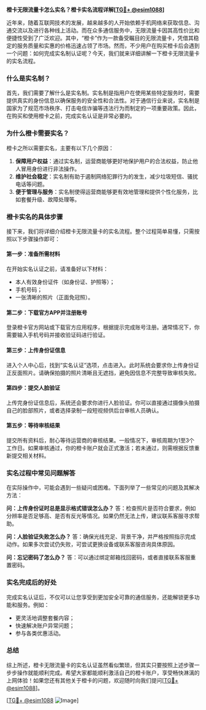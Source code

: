 **橙卡无限流量卡怎么实名？橙卡实名流程详解[[TG💪+ @esim1088](https://t.me/s/esim1088)]**

近年来，随着互联网技术的发展，越来越多的人开始依赖手机网络来获取信息、沟通交流以及进行各种线上活动。而在众多通信服务中，无限流量卡因其高性价比和便捷性受到了广泛欢迎。其中，“橙卡”作为一款备受瞩目的无限流量卡，凭借其稳定的服务质量和实惠的价格迅速占领了市场。然而，不少用户在购买橙卡后会遇到一个问题：如何完成实名制认证呢？今天，我们就来详细讲解一下橙卡无限流量卡的实名流程。

### 什么是实名制？

首先，我们需要了解什么是实名制。实名制是指用户在使用某些特定服务时，需要提供真实的身份信息以确保服务的安全性和合法性。对于通信行业来说，实名制是国家为了规范市场秩序、打击电信诈骗等违法行为而制定的一项重要政策。因此，在购买和使用橙卡之前，完成实名认证是非常必要的。

### 为什么橙卡需要实名？

橙卡之所以需要实名，主要有以下几个原因：

1. **保障用户权益**：通过实名制，运营商能够更好地保护用户的合法权益，防止他人冒用身份进行非法操作。
2. **维护社会稳定**：实名制有助于遏制网络犯罪行为的发生，减少垃圾短信、骚扰电话等问题。
3. **便于管理与服务**：实名制使得运营商能够更有效地管理和提供个性化服务，比如套餐升级、故障处理等。

### 橙卡实名的具体步骤

接下来，我们将详细介绍橙卡无限流量卡的实名流程。整个过程简单易懂，只需按照以下步骤操作即可：

#### 第一步：准备所需材料

在开始实名认证之前，请准备好以下材料：
- 本人有效身份证件（如身份证、护照等）；
- 手机号码；
- 一张清晰的照片（正面免冠照）。

#### 第二步：下载官方APP并注册账号

登录橙卡官方网站或下载官方应用程序，根据提示完成账号注册。通常情况下，你需要输入手机号码并接收验证码进行验证。

#### 第三步：上传身份证信息

进入个人中心后，找到“实名认证”选项，点击进入。此时系统会要求你上传身份证正反面照片。请确保拍摄的照片清晰且无遮挡，避免因信息不完整导致审核失败。

#### 第四步：提交人脸验证

上传完身份证信息后，系统还会要求你进行人脸验证。你可以直接通过摄像头拍摄自己的脸部照片，或者选择录制一段短视频供后台审核人员确认。

#### 第五步：等待审核结果

提交所有资料后，耐心等待运营商的审核结果。一般情况下，审核周期为1至3个工作日。如果审核通过，你的橙卡账户就会正式激活；若未通过，则需根据反馈重新提交相关材料。

### 实名过程中常见问题解答

在实际操作中，可能会遇到一些疑问或困难。下面列举了一些常见的问题及其解决方法：

**问：上传身份证时总是显示格式错误怎么办？**
答：检查照片是否符合要求，例如分辨率是否足够高、是否有反光等情况。如果仍然无法上传，建议联系客服寻求帮助。

**问：人脸验证失败怎么办？**
答：确保光线充足、背景干净，并严格按照指示完成动作。如果多次尝试仍失败，可尝试更换设备或联系客服咨询具体原因。

**问：忘记密码了怎么办？**
答：可以通过绑定邮箱找回密码，或者直接联系客服重置密码。

### 实名完成后的好处

完成实名认证后，不仅可以让您享受到更加安全可靠的通信服务，还能解锁更多功能和服务。例如：
- 更灵活地调整套餐内容；
- 快速解决账户异常问题；
- 参与各类优惠活动。

### 总结

综上所述，橙卡无限流量卡的实名认证虽然看似繁琐，但其实只要按照上述步骤一步步操作就能顺利完成。希望大家都能顺利激活自己的橙卡账户，享受畅快淋漓的上网体验！如果您还有其他关于橙卡的问题，欢迎随时向我们提问[[TG💪+ @esim1088](https://t.me/s/esim1088)]。

[[TG💪+ @esim1088](https://t.me/s/esim1088) ![Image](https://i.postimg.cc/4NQfJmqS/Snipaste-2025-05-13-00-14-12.png)]